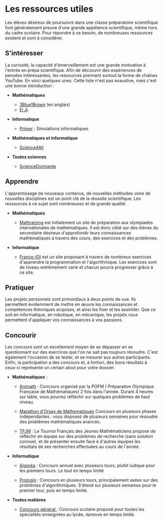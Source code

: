 ﻿# Les ressources utiles

Les élèves désireux de poursuivre dans une classe préparatoire scientifique font généralement preuve d'une grande appétence scientifique, même hors du cadre scolaire. Pour répondre à ce besoin, de nombreuses ressources existent et sont à considérer.


## S'intéresser 
La curiosité, la capacité d'émerveillement est une grande motivation à l'entrée en prépa scientifique. Afin de découvrir des expériences de pensées intéressantes, les ressources prennent surtout la forme de chaînes YouTube. En voici quelques unes. Cette liste n'est pas exaustive, mais c'est une bonne introduction : 

* **Mathématiques**
	- [3Blue1Brown](https://www.youtube.com/c/3blue1brown) (en anglais)
	- [El Jj](https://www.youtube.com/c/ElJj42) 

* **Informatique**

	* [Primer](https://www.youtube.com/c/PrimerLearning) : Simulations informatiques

* **Mathématiques et informatique**
	* [Science4All ](https://www.youtube.com/c/Science4Allfran%C3%A7ais)


* **Toutes sciences**
	- [ScienceEtonnante](https://www.youtube.com/c/ScienceEtonnante)



## Apprendre
L'apprentissage de nouveaux contenus, de nouvelles méthodes voire de nouvelles disciplines est un point clé de la réussite scientifique. Les ressources à  ce sujet sont nombreuses et de grande qualité
* **Mathématiques**
	* [Mathraining](https://www.mathraining.be/) est initialement un site de préparation aux olympiades internationales de mathématiques. Il est donc ciblé sur des élèves du secondaire désireux d'approfondir leurs connaissances mathématiques à travers des cours, des exercices et des problèmes.

* **Informatique**
	-  [France-IOI](http://www.france-ioi.org/) est un site proposant à travers de nombreux exercices d'apprendre la programmation et l'algorithmique. Les exercices sont de niveau extrêmement varié et chacun pourra progresser grâce à ce site.
## Pratiquer

Les projets personnels sont primordiaux à deux points de vue. Ils permettent évidemment de mettre en œuvre les connaissances et compétences théoriques acquises, et ainsi les fixer et les assimiler. Que ce soit en informatique, en robotique, en mécanique, les projets vous permettent d'appliquer vos connaissances à vos passions. 

## Concourir
Les concours sont un excellement moyen de se dépasser en se questionnant sur des exercices que l'on ne sait pas toujours résoudre. C'est également l'occasion de se tester, et se mesurer aux autres participants. Enfin, la participation a des concours et, à fortiori, des bons résultats à ceux-ci représente un certain atout pour votre dossier.

* **Mathématiques** : 
	* [Animath](https://maths-olympiques.fr/?cat=16)  : Concours organisé par la POFM ( Préparation Olympique Française de Mathématiques) 2 fois dans l'année. Durant 4 heures sur table, vous pourrez réfléchir sur quelques problèmes de haut  niveau.

	* [Marathon d'Orsay de Mathematiques](https://www.imo.universite-paris-saclay.fr/marathon/) Concours en plusieurs phases indépendantes : vous disposez de plusieurs semaines pour résoudre des problèmes mathématiques avancés.
	* [TFJM](https://tfjm.org/) : Le Tournoi Français des Jeunes Mathématiciens propose de réfléchir en équipe sur des problèmes de recherche (sans solution connue), et de présenter ensuite face à d'autres équipes les résultats de ses recherches effectuées au cours de l'année.
* **Informatique**
	* [Algoréa](https://algorea.org/#/) : Concours annuel avec plusieurs tours,  plutôt ludique pour les premiers tours. Le tout en temps limité

	* [Prologin](https://prologin.org/) : Concours en plusieurs tours, principalement axées sur des problèmes d'algorithmiques. S'étend sur plusieurs semaines pour le premier tour, puis en temps limité.
* **Toutes matières** 

	* [Concours général ](https://www.education.gouv.fr/le-concours-general-des-lycees-et-des-metiers-un-prix-d-excellence-10022)  : Concours scolaire proposé pour toutes les spécialités enseignées au lycée, épreuve en temps limité.
